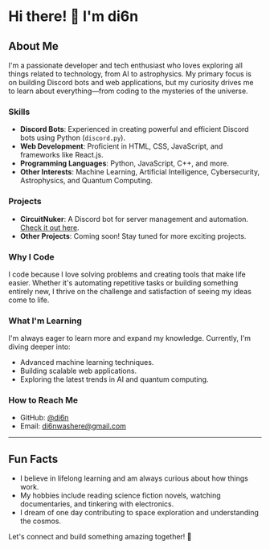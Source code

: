 # Hi there! 👋 I'm di6n

## About Me
I'm a passionate developer and tech enthusiast who loves exploring all things related to technology, from AI to astrophysics. My primary focus is on building Discord bots and web applications, but my curiosity drives me to learn about everything—from coding to the mysteries of the universe.

### Skills
- **Discord Bots**: Experienced in creating powerful and efficient Discord bots using Python (`discord.py`).
- **Web Development**: Proficient in HTML, CSS, JavaScript, and frameworks like React.js.
- **Programming Languages**: Python, JavaScript, C++, and more.
- **Other Interests**: Machine Learning, Artificial Intelligence, Cybersecurity, Astrophysics, and Quantum Computing.

### Projects
- **CircuitNuker**: A Discord bot for server management and automation. [Check it out here](https://github.com/di6n/CircuitNuker).
- **Other Projects**: Coming soon! Stay tuned for more exciting projects.

### Why I Code
I code because I love solving problems and creating tools that make life easier. Whether it's automating repetitive tasks or building something entirely new, I thrive on the challenge and satisfaction of seeing my ideas come to life.

### What I'm Learning
I'm always eager to learn more and expand my knowledge. Currently, I'm diving deeper into:
- Advanced machine learning techniques.
- Building scalable web applications.
- Exploring the latest trends in AI and quantum computing.

### How to Reach Me
- GitHub: [@di6n](https://github.com/di6n)
- Email: di6nwashere@gmail.com

---

## Fun Facts
- I believe in lifelong learning and am always curious about how things work.
- My hobbies include reading science fiction novels, watching documentaries, and tinkering with electronics.
- I dream of one day contributing to space exploration and understanding the cosmos.

Let's connect and build something amazing together! 🚀
